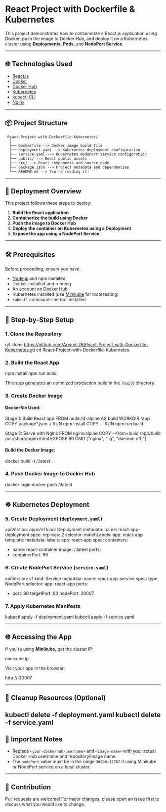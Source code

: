 # React Project with Dockerfile & Kubernetes

This project demonstrates how to containerize a React.js application using Docker, push the image to Docker Hub, and deploy it on a Kubernetes cluster using **Deployments**, **Pods**, and **NodePort Service**.

---

## 🌐 Technologies Used

- [React.js](https://reactjs.org/)
- [Docker](https://www.docker.com/)
- [Docker Hub](https://hub.docker.com/)
- [Kubernetes](https://kubernetes.io/)
- [kubectl CLI](https://kubernetes.io/docs/tasks/tools/)
- [Nginx](https://www.nginx.com/)

---

## 📦 Project Structure
<pre lang="nohighlight"><code> React-Project-with-Dockerfile-Kubernetes/ 
  │ 
  ├── Dockerfile --> Docker image build file 
  ├── deployment.yaml --> Kubernetes deployment configuration 
  ├── service.yaml --> Kubernetes NodePort service configuration 
  ├── public/ --> React public assets 
  ├── src/ --> React components and source code 
  ├── package.json --> Project metadata and dependencies 
  └── README.md --> You're reading it! ``` </code></pre>

---

## 🚀 Deployment Overview

This project follows these steps to deploy:

1. **Build the React application**
2. **Containerize the build using Docker**
3. **Push the image to Docker Hub**
4. **Deploy the container on Kubernetes using a Deployment**
5. **Expose the app using a NodePort Service**

---

## 🛠️ Prerequisites

Before proceeding, ensure you have:

- [Node.js](https://nodejs.org/) and npm installed
- Docker installed and running
- An account on Docker Hub
- Kubernetes installed (use [Minikube](https://minikube.sigs.k8s.io/) for local testing)
- `kubectl` command-line tool installed

---

## 📁 Step-by-Step Setup

### 1. Clone the Repository

git clone https://github.com/Arvind-26/React-Project-with-Dockerfile-Kubernetes.git
cd React-Project-with-Dockerfile-Kubernetes

### 2. Build the React App

npm install
npm run build

This step generates an optimized production build in the `/build` directory.

### 3. Create Docker Image

#### Dockerfile Used:

Stage 1: Build React app
FROM node:14-alpine AS build
WORKDIR /app
COPY package*.json ./
RUN npm install
COPY . .
RUN npm run build

Stage 2: Serve with Nginx
FROM nginx:alpine
COPY --from=build /app/build /usr/share/nginx/html
EXPOSE 80
CMD ["nginx", "-g", "daemon off;"]

#### Build the Docker Image:

docker build -t <your-dockerhub-username>/<image-name>:latest .

### 4. Push Docker Image to Docker Hub

docker login
docker push <your-dockerhub-username>/<image-name>:latest

---

## ☸️ Kubernetes Deployment

### 5. Create Deployment (`deployment.yaml`)

apiVersion: apps/v1
kind: Deployment
metadata:
name: react-app-deployment
spec:
replicas: 2
selector:
matchLabels:
app: react-app
template:
metadata:
labels:
app: react-app
spec:
containers:
- name: react-container
image: <your-dockerhub-username>/<image-name>:latest
ports:
- containerPort: 80

### 6. Create NodePort Service (`service.yaml`)

apiVersion: v1
kind: Service
metadata:
name: react-app-service
spec:
type: NodePort
selector:
app: react-app
ports:
- port: 80
targetPort: 80
nodePort: 30007

### 7. Apply Kubernetes Manifests

kubectl apply -f deployment.yaml
kubectl apply -f service.yaml

---

## 🌐 Accessing the App

If you're using **Minikube**, get the cluster IP:

minikube ip

Visit your app in the browser:

http://<minikube-ip>:30007

---

## 🧹 Cleanup Resources (Optional)

kubectl delete -f deployment.yaml
kubectl delete -f service.yaml
---

## 📌 Important Notes

- Replace `<your-dockerhub-username>` and `<image-name>` with your actual Docker Hub username and repository/image name.
- The `nodePort` value must be in the range `30000–32767` if using Minikube or NodePort service on a local cluster.

---

## 🤝 Contribution

Pull requests are welcome! For major changes, please open an issue first to discuss what you would like to change.
